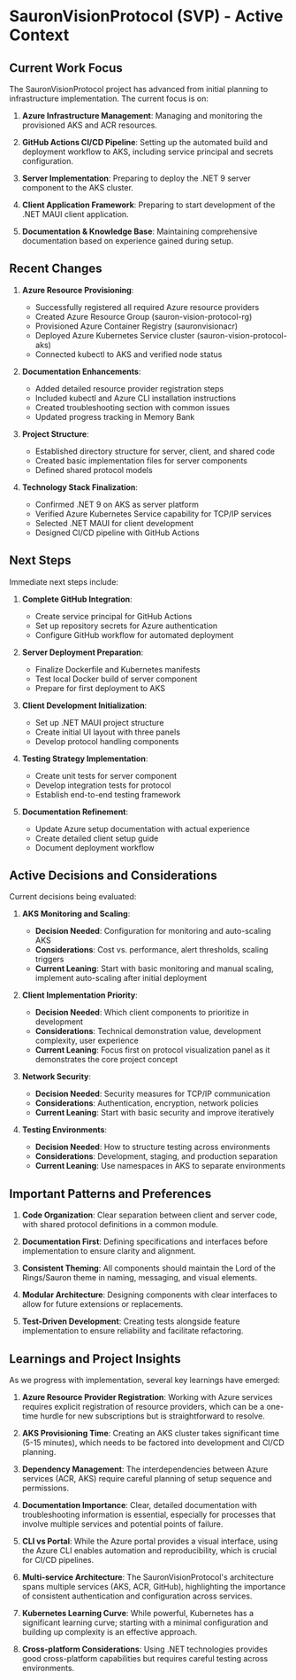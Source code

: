 # SauronVisionProtocol (SVP) - Active Context

## Current Work Focus

The SauronVisionProtocol project has advanced from initial planning to infrastructure implementation. The current focus is on:

1. **Azure Infrastructure Management**: Managing and monitoring the provisioned AKS and ACR resources.

2. **GitHub Actions CI/CD Pipeline**: Setting up the automated build and deployment workflow to AKS, including service principal and secrets configuration.

3. **Server Implementation**: Preparing to deploy the .NET 9 server component to the AKS cluster.

4. **Client Application Framework**: Preparing to start development of the .NET MAUI client application.

5. **Documentation & Knowledge Base**: Maintaining comprehensive documentation based on experience gained during setup.

## Recent Changes

1. **Azure Resource Provisioning**: 
   - Successfully registered all required Azure resource providers
   - Created Azure Resource Group (sauron-vision-protocol-rg)
   - Provisioned Azure Container Registry (sauronvisionacr)
   - Deployed Azure Kubernetes Service cluster (sauron-vision-protocol-aks)
   - Connected kubectl to AKS and verified node status

2. **Documentation Enhancements**:
   - Added detailed resource provider registration steps
   - Included kubectl and Azure CLI installation instructions
   - Created troubleshooting section with common issues
   - Updated progress tracking in Memory Bank

3. **Project Structure**:
   - Established directory structure for server, client, and shared code
   - Created basic implementation files for server components
   - Defined shared protocol models

4. **Technology Stack Finalization**:
   - Confirmed .NET 9 on AKS as server platform
   - Verified Azure Kubernetes Service capability for TCP/IP services
   - Selected .NET MAUI for client development
   - Designed CI/CD pipeline with GitHub Actions

## Next Steps

Immediate next steps include:

1. **Complete GitHub Integration**: 
   - Create service principal for GitHub Actions
   - Set up repository secrets for Azure authentication
   - Configure GitHub workflow for automated deployment

2. **Server Deployment Preparation**:
   - Finalize Dockerfile and Kubernetes manifests
   - Test local Docker build of server component
   - Prepare for first deployment to AKS

3. **Client Development Initialization**:
   - Set up .NET MAUI project structure
   - Create initial UI layout with three panels
   - Develop protocol handling components

4. **Testing Strategy Implementation**:
   - Create unit tests for server component
   - Develop integration tests for protocol
   - Establish end-to-end testing framework

5. **Documentation Refinement**:
   - Update Azure setup documentation with actual experience
   - Create detailed client setup guide
   - Document deployment workflow

## Active Decisions and Considerations

Current decisions being evaluated:

1. **AKS Monitoring and Scaling**:
   - **Decision Needed**: Configuration for monitoring and auto-scaling AKS
   - **Considerations**: Cost vs. performance, alert thresholds, scaling triggers
   - **Current Leaning**: Start with basic monitoring and manual scaling, implement auto-scaling after initial deployment

2. **Client Implementation Priority**:
   - **Decision Needed**: Which client components to prioritize in development
   - **Considerations**: Technical demonstration value, development complexity, user experience
   - **Current Leaning**: Focus first on protocol visualization panel as it demonstrates the core project concept

3. **Network Security**:
   - **Decision Needed**: Security measures for TCP/IP communication
   - **Considerations**: Authentication, encryption, network policies
   - **Current Leaning**: Start with basic security and improve iteratively

4. **Testing Environments**:
   - **Decision Needed**: How to structure testing across environments
   - **Considerations**: Development, staging, and production separation
   - **Current Leaning**: Use namespaces in AKS to separate environments

## Important Patterns and Preferences

1. **Code Organization**: Clear separation between client and server code, with shared protocol definitions in a common module.

2. **Documentation First**: Defining specifications and interfaces before implementation to ensure clarity and alignment.

3. **Consistent Theming**: All components should maintain the Lord of the Rings/Sauron theme in naming, messaging, and visual elements.

4. **Modular Architecture**: Designing components with clear interfaces to allow for future extensions or replacements.

5. **Test-Driven Development**: Creating tests alongside feature implementation to ensure reliability and facilitate refactoring.

## Learnings and Project Insights

As we progress with implementation, several key learnings have emerged:

1. **Azure Resource Provider Registration**: Working with Azure services requires explicit registration of resource providers, which can be a one-time hurdle for new subscriptions but is straightforward to resolve.

2. **AKS Provisioning Time**: Creating an AKS cluster takes significant time (5-15 minutes), which needs to be factored into development and CI/CD planning.

3. **Dependency Management**: The interdependencies between Azure services (ACR, AKS) require careful planning of setup sequence and permissions.

4. **Documentation Importance**: Clear, detailed documentation with troubleshooting information is essential, especially for processes that involve multiple services and potential points of failure.

5. **CLI vs Portal**: While the Azure portal provides a visual interface, using the Azure CLI enables automation and reproducibility, which is crucial for CI/CD pipelines.

6. **Multi-service Architecture**: The SauronVisionProtocol's architecture spans multiple services (AKS, ACR, GitHub), highlighting the importance of consistent authentication and configuration across services.

7. **Kubernetes Learning Curve**: While powerful, Kubernetes has a significant learning curve; starting with a minimal configuration and building up complexity is an effective approach.

8. **Cross-platform Considerations**: Using .NET technologies provides good cross-platform capabilities but requires careful testing across environments.
